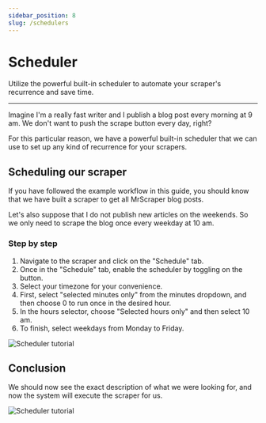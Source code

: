```yaml
---
sidebar_position: 8
slug: /schedulers
---
```


# Scheduler

Utilize the powerful built-in scheduler to automate your scraper's recurrence and save time.

---

Imagine I'm a really fast writer and I publish a blog post every morning at 9 am. We don't want to push the scrape button every day, right?

For this particular reason, we have a powerful built-in scheduler that we can use to set up any kind of recurrence for your scrapers.

## Scheduling our scraper

If you have followed the example workflow in this guide, you should know that we have built a scraper to get all MrScraper blog posts.

Let's also suppose that I do not publish new articles on the weekends. So we only need to scrape the blog once every weekday at 10 am.

### Step by step

1. Navigate to the scraper and click on the "Schedule" tab.
2. Once in the "Schedule" tab, enable the scheduler by toggling on the button.
3. Select your timezone for your convenience.
4. First, select "selected minutes only" from the minutes dropdown, and then choose 0 to run once in the desired hour.
5. In the hours selector, choose "Selected hours only" and then select 10 am.
6. To finish, select weekdays from Monday to Friday.

![Scheduler tutorial](/img/scheduler1.png)

## Conclusion

We should now see the exact description of what we were looking for, and now the system will execute the scraper for us.

![Scheduler tutorial](/img/scheduler2.png)
